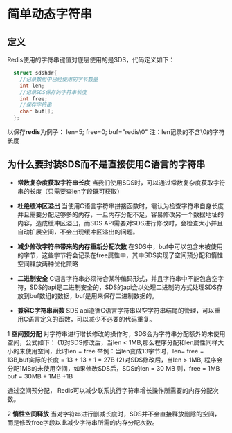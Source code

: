 # 简单动态字符串

## 定义
 Redis使用的字符串键值对底层使用的是SDS，代码定义如下：

``` c
  struct sdshdr{
    //记录数组中已经使用的字节数量
    int len;
    //记录SDS保存的字符串长度
    int free;
    //保存字符串
    char buf[];
  };
```
以保存**redis**为例子： len=5; free=0; buf="redis\0"
注：len记录的不含\0的字符长度

## 为什么要封装SDS而不是直接使用C语言的字符串

* **常数复杂度获取字符串长度**
  当我们使用SDS时，可以通过常数复杂度获取字符串的长度（只需要查len字段既可获取）

* **杜绝缓冲区溢出**
  当使用C语言字符串拼接函数时，需认为检查字符串自身长度并且需要分配足够多的内存，一旦内存分配不足，容易修改另一个数据地址的内容，造成缓冲区溢出，而SDS API需要对SDS进行修改时，会检查大小并且自动扩展空间，不会出现缓冲区溢出的问题。
* **减少修改字符串带来的内存重新分配次数**
 在SDS中，buf中可以包含未被使用的字节，这些字节将会记录在free属性中，其中SDS实现了空间预分配和惰性空间释放两种优化策略
* **二进制安全**
C语言字符串必须符合某种编码形式，并且字符串中不能包含空字符，SDS的api是二进制安全的，SDS的api会以处理二进制的方式处理SDS存放到buf数组的数据，buf是用来保存二进制数据的。
* **兼容C字符串函数**
 SDS api遵循C语言字符串以空字符串结尾的管理，可以重用C语言定义的函数，可以减少不必要的代码重复。


 1 **空间预分配**
 对字符串进行增长修改的操作时，SDS会为字符串分配额外的未使用空间，公式如下：
 (1)对SDS修改后，当len < 1MB,那么程序分配和len属性同样大小的未使用空间，此时len = free
 举例：当len变成13字节时，len= free = 13B,buf实际的长度  = 13 + 13 + 1 = 27B
 (2)对SDS修改后，当len > 1MB, 程序会分配1MB的未使用空间，如果修改SDS后，SDS的len = 30 MB 则，free = 1MB
 buf = 30MB + 1MB +1B

 通过空间预分配， Redis可以减少联系执行字符串增长操作所需要的内存分配次数。


 2 **惰性空间释放**
 当对字符串进行删减长度时，SDS并不会直接释放删除的空间，而是修改free字段以此减少字符串所需的内存分配次数。


 

  
